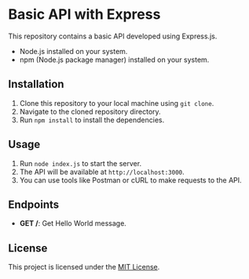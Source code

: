 # Basic API with Express

This repository contains a basic API developed using Express.js.

- Node.js installed on your system.
- npm (Node.js package manager) installed on your system.

## Installation

1. Clone this repository to your local machine using `git clone`.
2. Navigate to the cloned repository directory.
3. Run `npm install` to install the dependencies.

## Usage

1. Run `node index.js` to start the server.
2. The API will be available at `http://localhost:3000`.
3. You can use tools like Postman or cURL to make requests to the API.

## Endpoints

- **GET /**: Get Hello World message.
  
## License

This project is licensed under the [MIT License](LICENSE).
